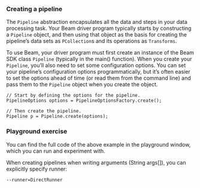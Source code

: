 <!--
Licensed under the Apache License, Version 2.0 (the "License");
you may not use this file except in compliance with the License.
You may obtain a copy of the License at

http://www.apache.org/licenses/LICENSE-2.0

Unless required by applicable law or agreed to in writing, software
distributed under the License is distributed on an "AS IS" BASIS,
WITHOUT WARRANTIES OR CONDITIONS OF ANY KIND, either express or implied.
See the License for the specific language governing permissions and
limitations under the License.
-->
### Creating a pipeline

The `Pipeline` abstraction encapsulates all the data and steps in your data processing task. Your Beam driver program typically starts by constructing a `Pipeline` object, and then using that object as the basis for creating the pipeline’s data sets as `PCollection`s and its operations as `Transforms`.

To use Beam, your driver program must first create an instance of the Beam SDK class `Pipeline` (typically in the main() function). When you create your `Pipeline`, you’ll also need to set some configuration options. You can set your pipeline’s configuration options programmatically, but it’s often easier to set the options ahead of time (or read them from the command line) and pass them to the `Pipeline` object when you create the object.

```
// Start by defining the options for the pipeline.
PipelineOptions options = PipelineOptionsFactory.create();

// Then create the pipeline.
Pipeline p = Pipeline.create(options);
```

### Playground exercise

You can find the full code of the above example in the playground window, which you can run and experiment with.

When creating pipelines when writing arguments (String args[]), you can explicitly specify runner:

```
--runner=DirectRunner
```